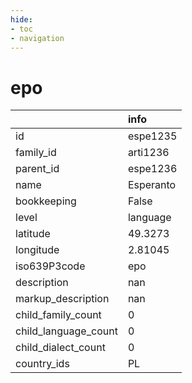 ```yaml
---
hide:
- toc
- navigation
---
```

# epo
|                      | info      |
|:---------------------|:----------|
| id                   | espe1235  |
| family_id            | arti1236  |
| parent_id            | espe1236  |
| name                 | Esperanto |
| bookkeeping          | False     |
| level                | language  |
| latitude             | 49.3273   |
| longitude            | 2.81045   |
| iso639P3code         | epo       |
| description          | nan       |
| markup_description   | nan       |
| child_family_count   | 0         |
| child_language_count | 0         |
| child_dialect_count  | 0         |
| country_ids          | PL        |